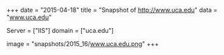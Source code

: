 
+++
date = "2015-04-18"
title = "Snapshot of http://www.uca.edu"
data = "www.uca.edu"

Server = ["IIS"]
domain = ["uca.edu"]

  image = "snapshots/2015_16/www.uca.edu.png"
+++
#
